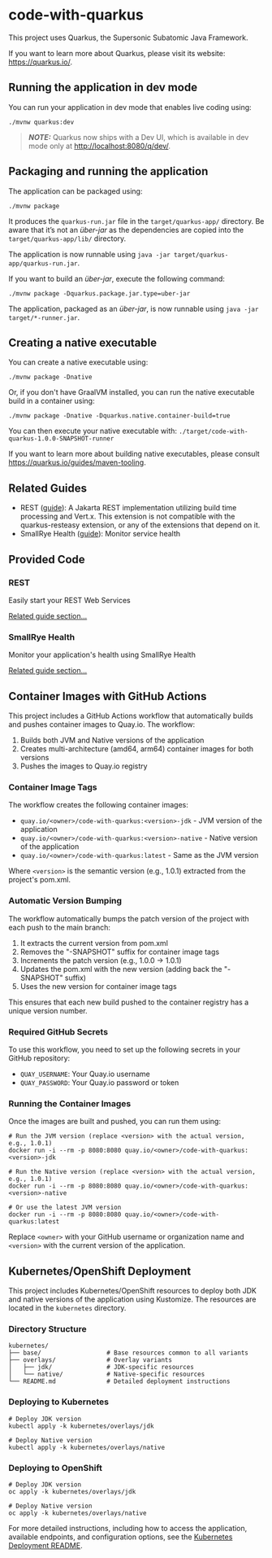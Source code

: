 # code-with-quarkus

This project uses Quarkus, the Supersonic Subatomic Java Framework.

If you want to learn more about Quarkus, please visit its website: <https://quarkus.io/>.

## Running the application in dev mode

You can run your application in dev mode that enables live coding using:

```shell script
./mvnw quarkus:dev
```

> **_NOTE:_**  Quarkus now ships with a Dev UI, which is available in dev mode only at <http://localhost:8080/q/dev/>.

## Packaging and running the application

The application can be packaged using:

```shell script
./mvnw package
```

It produces the `quarkus-run.jar` file in the `target/quarkus-app/` directory.
Be aware that it’s not an _über-jar_ as the dependencies are copied into the `target/quarkus-app/lib/` directory.

The application is now runnable using `java -jar target/quarkus-app/quarkus-run.jar`.

If you want to build an _über-jar_, execute the following command:

```shell script
./mvnw package -Dquarkus.package.jar.type=uber-jar
```

The application, packaged as an _über-jar_, is now runnable using `java -jar target/*-runner.jar`.

## Creating a native executable

You can create a native executable using:

```shell script
./mvnw package -Dnative
```

Or, if you don't have GraalVM installed, you can run the native executable build in a container using:

```shell script
./mvnw package -Dnative -Dquarkus.native.container-build=true
```

You can then execute your native executable with: `./target/code-with-quarkus-1.0.0-SNAPSHOT-runner`

If you want to learn more about building native executables, please consult <https://quarkus.io/guides/maven-tooling>.

## Related Guides

- REST ([guide](https://quarkus.io/guides/rest)): A Jakarta REST implementation utilizing build time processing and Vert.x. This extension is not compatible with the quarkus-resteasy extension, or any of the extensions that depend on it.
- SmallRye Health ([guide](https://quarkus.io/guides/smallrye-health)): Monitor service health

## Provided Code

### REST

Easily start your REST Web Services

[Related guide section...](https://quarkus.io/guides/getting-started-reactive#reactive-jax-rs-resources)

### SmallRye Health

Monitor your application's health using SmallRye Health

[Related guide section...](https://quarkus.io/guides/smallrye-health)

## Container Images with GitHub Actions

This project includes a GitHub Actions workflow that automatically builds and pushes container images to Quay.io. The workflow:

1. Builds both JVM and Native versions of the application
2. Creates multi-architecture (amd64, arm64) container images for both versions
3. Pushes the images to Quay.io registry

### Container Image Tags

The workflow creates the following container images:

- `quay.io/<owner>/code-with-quarkus:<version>-jdk` - JVM version of the application
- `quay.io/<owner>/code-with-quarkus:<version>-native` - Native version of the application
- `quay.io/<owner>/code-with-quarkus:latest` - Same as the JVM version

Where `<version>` is the semantic version (e.g., 1.0.1) extracted from the project's pom.xml.

### Automatic Version Bumping

The workflow automatically bumps the patch version of the project with each push to the main branch:

1. It extracts the current version from pom.xml
2. Removes the "-SNAPSHOT" suffix for container image tags
3. Increments the patch version (e.g., 1.0.0 → 1.0.1)
4. Updates the pom.xml with the new version (adding back the "-SNAPSHOT" suffix)
5. Uses the new version for container image tags

This ensures that each new build pushed to the container registry has a unique version number.

### Required GitHub Secrets

To use this workflow, you need to set up the following secrets in your GitHub repository:

- `QUAY_USERNAME`: Your Quay.io username
- `QUAY_PASSWORD`: Your Quay.io password or token

### Running the Container Images

Once the images are built and pushed, you can run them using:

```shell script
# Run the JVM version (replace <version> with the actual version, e.g., 1.0.1)
docker run -i --rm -p 8080:8080 quay.io/<owner>/code-with-quarkus:<version>-jdk

# Run the Native version (replace <version> with the actual version, e.g., 1.0.1)
docker run -i --rm -p 8080:8080 quay.io/<owner>/code-with-quarkus:<version>-native

# Or use the latest JVM version
docker run -i --rm -p 8080:8080 quay.io/<owner>/code-with-quarkus:latest
```

Replace `<owner>` with your GitHub username or organization name and `<version>` with the current version of the application.

## Kubernetes/OpenShift Deployment

This project includes Kubernetes/OpenShift resources to deploy both JDK and native versions of the application using Kustomize. The resources are located in the `kubernetes` directory.

### Directory Structure

```
kubernetes/
├── base/                  # Base resources common to all variants
├── overlays/              # Overlay variants
│   ├── jdk/               # JDK-specific resources
│   └── native/            # Native-specific resources
└── README.md              # Detailed deployment instructions
```

### Deploying to Kubernetes

```shell script
# Deploy JDK version
kubectl apply -k kubernetes/overlays/jdk

# Deploy Native version
kubectl apply -k kubernetes/overlays/native
```

### Deploying to OpenShift

```shell script
# Deploy JDK version
oc apply -k kubernetes/overlays/jdk

# Deploy Native version
oc apply -k kubernetes/overlays/native
```

For more detailed instructions, including how to access the application, available endpoints, and configuration options, see the [Kubernetes Deployment README](kubernetes/README.md).
